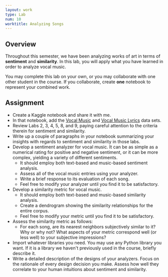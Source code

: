 ```yaml
---
layout: work
type: Lab
num: 10
worktitle: Analyzing Songs
---
```



## Overview

Throughout this semester, we have been analyzing works of art in terms of **sentiment**
and **similarity**. In this lab, you will apply what you have learned in order to analyze
vocal music.

You may complete this lab on your own, or you may collaborate with one other student in the
course. If you collaborate, create **one** notebook to represent your combined work.

## Assignment

* Create a Kaggle notebook and share it with me.
* In that notebook, add the 
[Vocal Music](https://www.kaggle.com/datasets/gabrielferrer/vocal-music-hendrix-csci-270-spring-2024) and
[Vocal Music Lyrics](https://www.kaggle.com/datasets/gabrielferrer/vocal-music-lyrics-hendrix-csci-270-spring-2024)
data sets.
* Review Labs 2, 3, 4, 5, 8, and 9, paying careful attention to the criteria therein
for sentiment and similarity.
* Write up a couple of paragraphs in your notebook summarizing your insights with regards
to sentiment and similarity in those labs.
* Develop a sentiment analyzer for vocal music. It can be as simple as a numerical rating
for positive and negative sentiment, or it can be more complex, yielding a variety
of different sentiments. 
  * It should employ both text-based and music-based sentiment analysis.
  * Assess all of the vocal music entries using your analyzer.
  * Write a brief response to its evaluation of each song.
  * Feel free to modify your analyzer until you find it to be satisfactory.
* Develop a similarity metric for vocal music.
  * It should employ both text-based and music-based similarity analysis.
  * Create a dendrogram showing the similarity relationships for the entire corpus.
  * Feel free to modify your metric until you find it to be satisfactory.
* Assess the similarity metric as follows:
  * For each song, are its nearest neighbors subjectively similar to it? Why or why not? 
    What aspects of your metric correspond well (or less well) to your subjective impressions?
* Import whatever libraries you need. You may use any Python library you want. If it
  is a library we haven't previously used in the course, briefly describe it.
* Write a detailed description of the designs of your analyzers. Focus on the rationale
  of every design decision you make. Assess how well they correlate to your human
  intuitions about sentiment and similarity.
